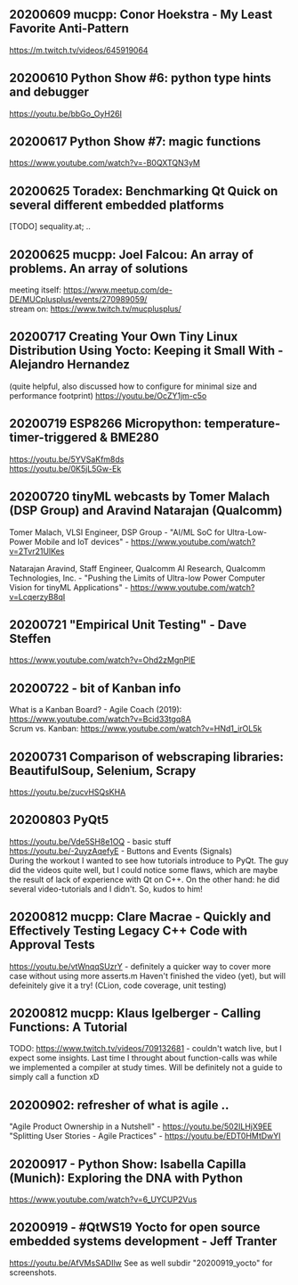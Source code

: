 ## 20200609 mucpp: Conor Hoekstra - My Least Favorite Anti-Pattern
https://m.twitch.tv/videos/645919064

## 20200610 Python Show #6: python type hints and debugger
https://youtu.be/bbGo_OyH26I

## 20200617 Python Show #7: magic functions
https://www.youtube.com/watch?v=-B0QXTQN3yM

## 20200625 Toradex: Benchmarking Qt Quick on several different embedded platforms
[TODO] sequality.at; ..

## 20200625 mucpp: Joel Falcou: An array of problems. An array of solutions
meeting itself: https://www.meetup.com/de-DE/MUCplusplus/events/270989059/  
stream on: https://www.twitch.tv/mucplusplus/

## 20200717 Creating Your Own Tiny Linux Distribution Using Yocto: Keeping it Small With - Alejandro Hernandez
(quite helpful, also discussed how to configure for minimal size and performance footprint)
https://youtu.be/OcZY1jm-c5o

## 20200719 ESP8266 Micropython: temperature- timer-triggered & BME280
https://youtu.be/5YVSaKfm8ds  
https://youtu.be/0K5jL5Gw-Ek

## 20200720 tinyML webcasts by Tomer Malach (DSP Group) and Aravind Natarajan (Qualcomm)
Tomer Malach, VLSI Engineer, DSP Group - "AI/ML SoC for Ultra-Low-Power Mobile and IoT devices" - https://www.youtube.com/watch?v=2Tvr21UlKes

Natarajan Aravind, Staff Engineer, Qualcomm AI Research, Qualcomm Technologies, Inc. - "Pushing the Limits of Ultra-low Power Computer Vision for tinyML Applications" - https://www.youtube.com/watch?v=LcqerzyB8qI

## 20200721 "Empirical Unit Testing" - Dave Steffen
https://www.youtube.com/watch?v=Ohd2zMgnPlE

## 20200722 - bit of Kanban info
What is a Kanban Board? - Agile Coach (2019): https://www.youtube.com/watch?v=Bcid33tgq8A  
Scrum vs. Kanban:  https://www.youtube.com/watch?v=HNd1_irOL5k

## 20200731 Comparison of webscraping libraries: BeautifulSoup, Selenium, Scrapy
https://youtu.be/zucvHSQsKHA

## 20200803 PyQt5
https://youtu.be/Vde5SH8e1OQ - basic stuff  
https://youtu.be/-2uyzAqefyE - Buttons and Events (Signals)  
During the workout I wanted to see how tutorials introduce to PyQt. The guy did the videos quite well, but I could notice some flaws, which are maybe the result of lack of experience with Qt on C++. On the other hand: he did several video-tutorials and I didn't. So, kudos to him!

## 20200812 mucpp: Clare Macrae - Quickly and Effectively Testing Legacy C++ Code with Approval Tests
https://youtu.be/vtWnqqSUzrY - definitely a quicker way to cover more case without using more asserts.m Haven't finished the video (yet), but will defeinitely give it a try!
(CLion, code coverage, unit testing)

## 20200812 mucpp: Klaus Igelberger - Calling Functions: A Tutorial
TODO: https://www.twitch.tv/videos/709132681 - couldn't watch live, but I expect some insights. Last time I throught about function-calls was while we implemented a compiler at study times. Will be definitely not a guide to simply call a function xD

## 20200902: refresher of what is agile ..
"Agile Product Ownership in a Nutshell" - https://youtu.be/502ILHjX9EE  
"Splitting User Stories - Agile Practices" - https://youtu.be/EDT0HMtDwYI  

## 20200917 - Python Show: Isabella Capilla (Munich): Exploring the DNA with Python
https://www.youtube.com/watch?v=6_UYCUP2Vus

## 20200919 - #QtWS19 Yocto for open source embedded systems development - Jeff Tranter
https://youtu.be/AfVMsSADIlw
See as well subdir "20200919_yocto" for screenshots.

